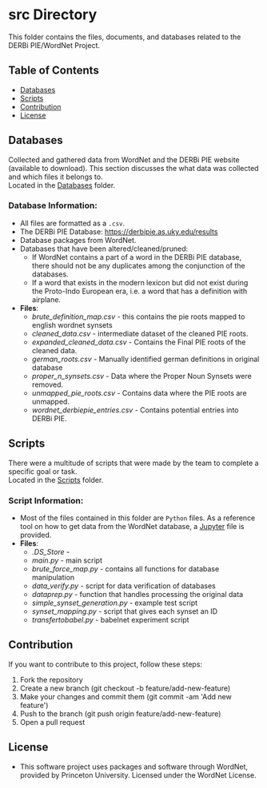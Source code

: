 # src Directory
This folder contains the files, documents, and databases related to the DERBi PIE/WordNet Project.
## Table of Contents
* [Databases](##Databases)
* [Scripts](##Scripts)
* [Contribution](##Contribution)
* [License](##License)
## Databases
Collected and gathered data from WordNet and the DERBi PIE website (available to download). This section discusses the what data was collected and which files it belongs to. <br>
Located in the [Databases](https://github.com/jon-wood1001/DERBi-PIE/tree/main/src/Databases) folder.
### Database Information:
* All files are formatted as a `.csv`.  
* The DERBi PIE Database: https://derbipie.as.uky.edu/results
* Database packages from WordNet.
* Databases that have been altered/cleaned/pruned:
    * If WordNet contains a part of a word in the DERBi PIE database, there should not be any duplicates among the conjunction of the databases.
    * If a word that exists in the modern lexicon but did not exist during the Proto-Indo European era, i.e. a word that has a definition with airplane.
* **Files**:
  *  *brute_definition_map.csv* - this contains the pie roots mapped to english wordnet synsets
  *  *cleaned_data.csv* - intermediate dataset of the cleaned PIE roots.
  *  *expanded_cleaned_data.csv* - Contains the Final PIE roots of the cleaned data.
  *  *german_roots.csv* - Manually identified german definitions in original database
  *  *proper_n_synsets.csv* - Data where the Proper Noun Synsets were removed.
  *  *unmapped_pie_roots.csv* - Contains data where the PIE roots are unmapped.
  *  *wordnet_derbiepie_entries.csv* - Contains potential entries into DERBi PIE.
## Scripts
There were a multitude of scripts that were made by the team to complete a specific goal or task.<br>
Located in the [Scripts](https://github.com/jon-wood1001/DERBi-PIE/tree/main/src/Scripts) folder.
### Script Information:
* Most of the files contained in this folder are `Python` files. As a reference tool on how to get data from the WordNet database, a [Jupyter](https://github.com/jon-wood1001/DERBi-PIE/blob/main/src/Scripts/WordNet.ipynb) file is provided.
* **Files**:
  * *.DS_Store* -
  * *main.py* - main script
  * *brute_force_map.py* - contains all functions for database manipulation
  * *data_verify.py* - script for data verification of databases 
  * *dataprep.py* - function that handles processing the original data
  * *simple_synset_generation.py* - example test script
  * *synset_mapping.py* - script that gives each synset an ID
  * *transfertobabel.py* - babelnet experiment script

## Contribution
If you want to contribute to this project, follow these steps:
1. Fork the repository
2. Create a new branch (git checkout -b feature/add-new-feature)
3. Make your changes and commit them (git commit -am 'Add new feature')
4. Push to the branch (git push origin feature/add-new-feature)
5. Open a pull request
## License
* This software project uses packages and software through WordNet, provided by Princeton University. Licensed under the WordNet License.
